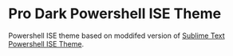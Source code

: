 # Pro Dark Powershell ISE Theme

Powershell ISE theme based on moddifed version of [Sublime Text Powershell ISE Theme](https://github.com/marzme/PowerShell_ISE_Themes/tree/master/Sublime_Text_2). 
